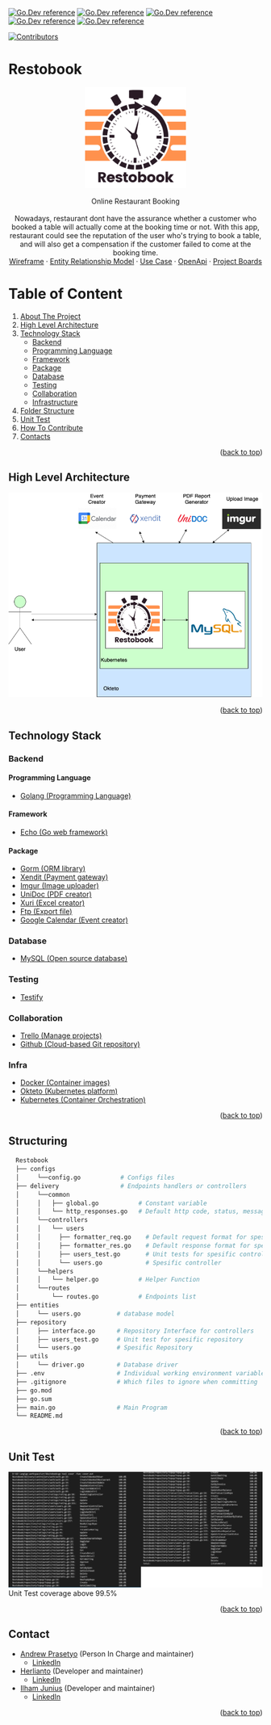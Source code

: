 <div id="top"></div>

[![Go.Dev reference](https://img.shields.io/badge/echo-reference-blue?logo=go&logoColor=blue)](https://github.com/labstack/echo)
[![Go.Dev reference](https://img.shields.io/badge/gorm-reference-blue?logo=go&logoColor=blue)](https://pkg.go.dev/gorm.io/gorm?tab=doc)
[![Go.Dev reference](https://img.shields.io/badge/google--calender-reference-blue)](https://pkg.go.dev/google.golang.org/api@v0.68.0/calendar/v3)
[![Go.Dev reference](https://img.shields.io/badge/unidoc--pdf-reference-blue)](https://pkg.go.dev/github.com/unidoc/unipdf/v3)
[![Go.Dev reference](https://img.shields.io/badge/excelize-reference-blue)](https://pkg.go.dev/github.com/xuri/excelize/v2@v2.5.0)

[![Contributors](https://img.shields.io/github/contributors/herlianto-github/Restobook.svg?style=for-the-badge)](https://github.com/herlianto-github/Restobook/graphs/contributors)

# Restobook

<!-- Description -->
<div align="center">
  <a href="https://github.com/herlianto-github/Restobook/IMAGES/Restobook.png">
    <img src="IMAGES/Restobook.png" alt="Logo" width="200" height="200">
  </a>
</div>
<div>
  <!-- <h3 align="center">Restobook</h3> -->
  <p align="center">
    Online Restaurant Booking<br/><br/>
    Nowadays, restaurant dont have the assurance whether a customer who booked
    a table will actually come at the booking time or not.
    With this app, restaurant could see the reputation of the user who's trying
    to book a table, and will also get a compensation if the customer failed to
    come at the booking time.
    <br/>
    <!-- <br /> -->
    <a href="https://whimsical.com/online-order-QJZTHKQp4jGWeVMxMsmLiX">Wireframe</a>
    ·
    <a href="https://github.com/herlianto-github/Restobook/blob/main/IMAGES/ERD.PNG?raw=true">Entity Relationship Model</a>
    ·
    <a href="https://github.com/herlianto-github/Restobook/blob/main/IMAGES/Use_Case.png?raw=true">Use Case</a>
    ·
    <a href="https://app.swaggerhub.com/apis-docs/Axelworld3/RestoBook/1.0.0">OpenApi</a>
    ·
    <a href="https://trello.com/b/z6U1sNoh/done">Project Boards</a>
  </p>
</div>

# Table of Content

1. [About The Project](#restobook)
2. [High Level Architecture](#high-level-architecture)
3. [Technology Stack](#technology-stack)
    - [Backend](#backend)
    - [Programming Language](#programming-language)
    - [Framework](#framework)
    - [Package](#package)
    - [Database](#database)
    - [Testing](#testing)
    - [Collaboration](#collaboration)
    - [Infrastructure](#infra)
4. [Folder Structure](#structuring)
5. [Unit Test](#unit-test)
6. [How To Contribute](CONRTIBUTING.md)
7. [Contacts](#authors)

  <p align="right">(<a href="#top">back to top</a>)</p>

## High Level Architecture
 <!-- High Level Architecture -->  
  <div align="center">
    <a href="https://github.com/herlianto-github/Restobook/blob/main/IMAGES/HLA.png?raw=true">
      <img src="IMAGES/HLA.png" alt="Logo">
    </a>
  </div>

  <p align="right">(<a href="#top">back to top</a>)</p>

## Technology Stack

### Backend

#### Programming Language

- [Golang (Programming Language)](https://go.dev)

#### Framework

- [Echo (Go web framework)](https://echo.labstack.com)

#### Package

- [Gorm (ORM library)](https://gorm.io)
- [Xendit (Payment gateway)](https://www.xendit.co)
- [Imgur (Image uploader)](https://imgur.com)
- [UniDoc (PDF creator)](https://cloud.unidoc.io)
- [Xuri (Excel creator)](https://xuri.me/excelize)
- [Ftp (Export file)](github.com/jlaffaye/ftp)
- [Google Calendar (Event creator)](https://developers.google.com/calendar/api)

### Database

- [MySQL (Open source database)](https://www.mysql.com)

### Testing

- [Testify](https://pkg.go.dev/github.com/stretchr/testify@v1.7.0)

### Collaboration

- [Trello (Manage projects)](https://trello.com)
- [Github (Cloud-based Git repository)](https://github.com)

### Infra

- [Docker (Container images)](https://www.docker.com)
- [Okteto (Kubernetes platform)](https://www.okteto.com)
- [Kubernetes (Container Orchestration)](https://kubernetes.io)

<p align="right">(<a href="#top">back to top</a>)</p>


## Structuring

  ```sh
    Restobook
    ├── configs                
    │     └──config.go           # Configs files
    ├── delivery                 # Endpoints handlers or controllers
    │     └──common
    │     │   ├── global.go           # Constant variable
    │     │   └── http_responses.go   # Default http code, status, message
    │     └──controllers
    │     │   └── users
    │     │     ├── formatter_req.go    # Default request format for spesific controllers
    │     │     ├── formatter_res.go    # Default response format for spesific controllers
    │     │     ├── users_test.go       # Unit tests for spesific controllers
    │     │     └── users.go            # Spesific controller
    │     └──helpers
    │     │   └── helper.go           # Helper Function
    │     └──routes  
    │         └── routes.go           # Endpoints list
    ├── entities                
    │     └── users.go          # database model
    ├── repository              
    │     ├── interface.go      # Repository Interface for controllers
    │     ├── users_test.go     # Unit test for spesific repository
    │     └── users.go          # Spesific Repository
    ├── utils                 
    │     └── driver.go         # Database driver
    ├── .env                    # Individual working environment variables
    ├── .gitignore              # Which files to ignore when committing
    ├── go.mod                  
    ├── go.sum                  
    ├── main.go                 # Main Program
    └── README.md    
  ```

  <p align="right">(<a href="#top">back to top</a>)</p>


## Unit Test
<!-- Unit Test -->  
  <div align="center">
    <a href="https://github.com/herlianto-github/Restobook/blob/main/IMAGES/Test_Unit.jpeg?raw=true">
      <img src="IMAGES/Test_Unit.jpeg" alt="Logo">
    </a>
  </div>
Unit Test coverage above 99.5%
  <p align="right">(<a href="#top">back to top</a>)</p>

## Contact

- [Andrew Prasetyo](https://github.com/andrewptjio) (Person In Charge and maintainer)
  - [LinkedIn](https://www.linkedin.com/in/andrew-ptjio)
- [Herlianto](https://github.com/herlianto-github) (Developer and maintainer)
  - [LinkedIn](https://www.linkedin.com/in/herlianto-%E2%80%8D-829aa284/)
- [Ilham Junius](https://github.com/ilhamjunius) (Developer and maintainer)
  - [LinkedIn](https://www.linkedin.com/in/ilham-junius-767b49151)

<p align="right">(<a href="#top">back to top</a>)</p>
